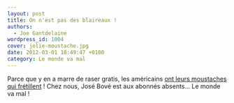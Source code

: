 ```yaml
---
layout: post
title: On n'est pas des blaireaux !
authors:
  - Joe Gantdelaine
wordpress_id: 1004
cover: jolie-moustache.jpg
date: 2012-03-01 18:49:47 +0100
category: Le monde va mal
---
```


Parce que y en a marre de raser gratis, les américains [ont leurs moustaches qui
frétillent][1] ! Chez nous, José Bové est aux abonnés absents… Le monde va mal !

[1]:
  https://web.archive.org/web/20120301162226/http://bigbrowser.blog.lemonde.fr/2012/03/01/rases-de-frais-les-moustachus-americains-exigent-des-reductions-dimpot/
  "Les moustachus américains exigent des réductions d’impôt"
